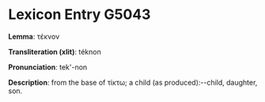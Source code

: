 # Lexicon Entry G5043

**Lemma**: τέκνον

**Transliteration (xlit)**: téknon

**Pronunciation**: tek'-non

**Description**:
from the base of τίκτω; a child (as produced):--child, daughter, son.
